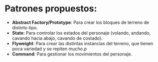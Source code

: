 # **Patrones propuestos**:

- **Abstract Factory/Prototype**: Para crear los bloques de terreno de distinto tipo.
- **State**: Para controlar los estados del personaje (volando, andando, cavando hacia abajo, cavando de costado).
- **Flyweight**: Para crear las distintas instancias del terreno, que tienen poca variedad y se repiten mucho.p
- **Command**: Para gestionar los movimientos del personaje.

